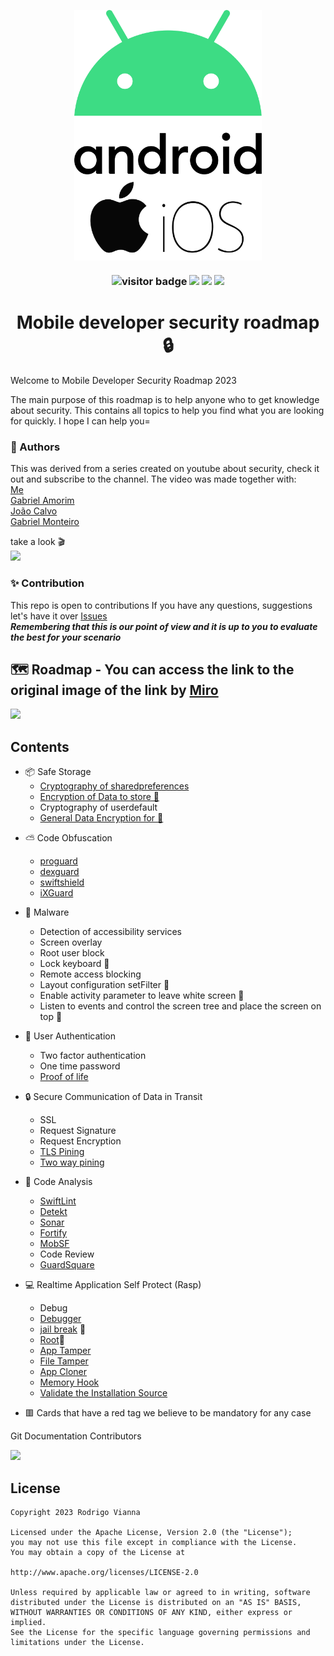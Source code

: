 <p align="center">
  <img src="android.png" align="center" width=300>
  <img src="ios.jpeg" align="center" width=300>
</p>


<h3 align="center"> 
  
![visitor badge](https://visitor-badge.glitch.me/badge?page_id=rviannaoliveira.mobile-developer-security-roadmap)
<a href="https://www.linkedin.com/in/rviannaoliveira"><img src="https://user-images.githubusercontent.com/5540492/212076261-85e22389-eaae-4ac0-9c9d-06196f54ac70.png" height="20px"/></a>
<a href="https://medium.com/@rodrigo.vianna.oliveira"><img src="https://img.shields.io/badge/Medium-12100E?style=for-the-badge&logo=medium&logoColor=white" height="20px"/></a>
<a href="https://www.youtube.com/c/CodandoTV"><img src="https://img.shields.io/badge/YouTube-FF0000?style=for-the-badge&logo=youtube&logoColor=white" height="20px"/></a>
</h3> 

<h1 align="center">Mobile developer security roadmap 🔒</h1>


Welcome to Mobile Developer Security Roadmap 2023

The main purpose of this roadmap is to help anyone who to get knowledge about security.
This contains all topics to help you find what you are looking for quickly. I hope I can help you=


### :book: Authors
This was derived from a series created on youtube about security, check it out and subscribe to the channel. The video was made together with:\
[Me](https://www.linkedin.com/in/rviannaoliveira)\
[Gabriel Amorim](https://www.linkedin.com/in/gabriel-silveira-amorim-2a8b5827/)\
[João Calvo](https://www.linkedin.com/in/jfc-nunes/)\
[Gabriel Monteiro](https://www.linkedin.com/in/gabriel-silveira-amorim-2a8b5827)


take a look :clapper:\
<a href="https://www.youtube.com/watch?v=edPQ_CEVrgo&list=PL-7tME9TKyA4W3WLme-8gp2mw5nhtSG-E"><img src="https://img.shields.io/badge/YouTube-FF0000?style=for-the-badge&logo=youtube&logoColor=white" height="20px"/></a>

### ✨ Contribution 
This repo is open to contributions
If you have any questions, suggestions let's have it over [Issues](https://github.com/rviannaoliveira/mobile-developer-security-roadmap/issues)\
***Remembering that this is our point of view and it is up to you to evaluate the best for your scenario***

## 🗺️ Roadmap - You can access the link to the original image of the link by [Miro](https://miro.com/app/board/uXjVPkAoz6k=/)

<image src="general.png"/>

## Contents

- 📦 Safe Storage
  * [Cryptography of sharedpreferences](https://developer.android.com/reference/androidx/security/crypto/EncryptedSharedPreferences)
  * [Encryption of Data to store 🤖](https://developer.android.com/reference/androidx/security/crypto/MasterKey.Builder)
  * Cryptography of userdefault
  * [General Data Encryption for :apple:](https://github.com/apple/swift-crypto)
* ⛅ Code Obfuscation
  * [proguard](https://developer.android.com/studio/build/shrink-code)
  * [dexguard](https://www.guardsquare.com/)
  * [swiftshield](https://github.com/rockbruno/swiftshield)
  * [iXGuard](https://www.guardsquare.com/)
* 🦠 Malware
  * Detection of accessibility services
  * Screen overlay
  * Root user block
  * Lock keyboard 🍎
  * Remote access blocking
  * Layout configuration setFilter 🍎
  * Enable activity parameter to leave white screen 🤖
  * Listen to events and control the screen tree and place the screen on top :apple:
* 🔑 User Authentication
  * Two factor authentication
  * One time password 
  * [Proof of life](https://www.liveness.com/)
* 🔒 Secure Communication of Data in Transit
  * SSL
  * Request Signature
  * Request Encryption
  * [TLS Pining](https://owasp.org/www-community/controls/Certificate_and_Public_Key_Pinning)
  * [Two way pining](https://owasp.org/www-community/controls/Certificate_and_Public_Key_Pinning)
* 🔎 Code Analysis
  * [SwiftLint](https://github.com/realm/SwiftLint)
  * [Detekt](https://github.com/detekt/detekt)
  * [Sonar](https://www.sonarsource.com/products/sonarqube/)
  * [Fortify](https://fortifyapp.com/)
  * [MobSF](https://github.com/MobSF/Mobile-Security-Framework-MobSF)
  * Code Review
  * [GuardSquare](https://www.guardsquare.com)
* 💻 Realtime Application Self Protect (Rasp) 
  * Debug
  * [Debugger](https://dexprotector.com/docs)
  * [jail break](https://medium.com/@i0sa/jailbreak-development-for-ios-developers-ba3cc54ee8f8) 🍎
  * [Root](https://github.com/scottyab/rootbeer)🤖
  * [App Tamper](https://dexprotector.com/docs)
  * [File Tamper](https://dexprotector.com/docs)
  * [App Cloner](https://proandroiddev.com/preventing-android-app-cloning-e3194269bcfa)
  * [Memory Hook](https://dexprotector.com/docs)
  * [Validate the Installation Source](https://dexprotector.com/docs)

*  🟥 Cards that have a red tag we believe to be mandatory for any case


Git Documentation Contributors

<a href="https://github.com/rviannaoliveira/mobile-developer-security-roadmap/graphs/contributors">
  <img src="https://contrib.rocks/image?repo=rviannaoliveira/mobile-developer-security-roadmap" />
</a>

License
-------

    Copyright 2023 Rodrigo Vianna

    Licensed under the Apache License, Version 2.0 (the "License");
    you may not use this file except in compliance with the License.
    You may obtain a copy of the License at

    http://www.apache.org/licenses/LICENSE-2.0

    Unless required by applicable law or agreed to in writing, software
    distributed under the License is distributed on an "AS IS" BASIS,
    WITHOUT WARRANTIES OR CONDITIONS OF ANY KIND, either express or implied.
    See the License for the specific language governing permissions and
    limitations under the License.


